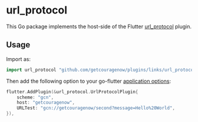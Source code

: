 # url_protocol

This Go package implements the host-side of the Flutter [url_protocol](https://github.com/getcouragenow/plugins/links/url_protocol) plugin.

## Usage

Import as:

```go
import url_protocol "github.com/getcouragenow/plugins/links/url_protocol/go"
```

Then add the following option to your go-flutter [application options](https://github.com/go-flutter-desktop/go-flutter/wiki/Plugin-info):

```go
flutter.AddPlugin(&url_protocol.UrlProtocolPlugin{
    scheme: "gcn",
    host: "getcouragenow",
    URLTest: "gcn://getcouragenow/second?message=Hello%20World",
}),
```
